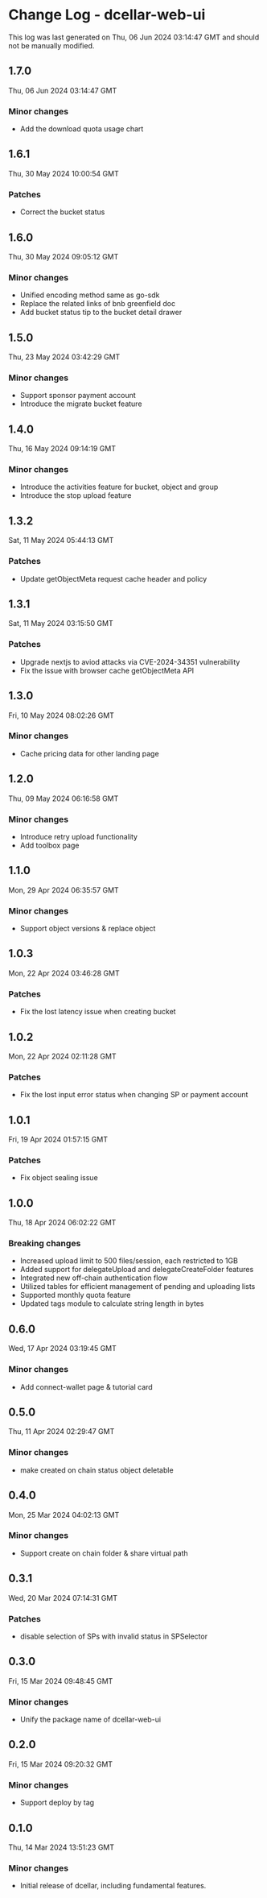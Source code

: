 # Change Log - dcellar-web-ui

This log was last generated on Thu, 06 Jun 2024 03:14:47 GMT and should not be manually modified.

## 1.7.0
Thu, 06 Jun 2024 03:14:47 GMT

### Minor changes

- Add the download quota usage chart

## 1.6.1
Thu, 30 May 2024 10:00:54 GMT

### Patches

- Correct the bucket status

## 1.6.0
Thu, 30 May 2024 09:05:12 GMT

### Minor changes

- Unified encoding method same as go-sdk
- Replace the related links of bnb greenfield doc
- Add bucket status tip to the bucket detail drawer

## 1.5.0
Thu, 23 May 2024 03:42:29 GMT

### Minor changes

- Support sponsor payment account
- Introduce the migrate bucket feature

## 1.4.0
Thu, 16 May 2024 09:14:19 GMT

### Minor changes

- Introduce the activities feature for bucket, object and group
- Introduce the stop upload feature

## 1.3.2
Sat, 11 May 2024 05:44:13 GMT

### Patches

- Update getObjectMeta request cache header and policy

## 1.3.1
Sat, 11 May 2024 03:15:50 GMT

### Patches

- Upgrade nextjs to aviod attacks via CVE-2024-34351 vulnerability
- Fix the issue with browser cache getObjectMeta API

## 1.3.0
Fri, 10 May 2024 08:02:26 GMT

### Minor changes

- Cache pricing data for other landing page

## 1.2.0
Thu, 09 May 2024 06:16:58 GMT

### Minor changes

- Introduce retry upload functionality
- Add toolbox page

## 1.1.0
Mon, 29 Apr 2024 06:35:57 GMT

### Minor changes

- Support object versions & replace object

## 1.0.3
Mon, 22 Apr 2024 03:46:28 GMT

### Patches

- Fix the lost latency issue when creating bucket

## 1.0.2
Mon, 22 Apr 2024 02:11:28 GMT

### Patches

- Fix the lost input error status when changing SP or payment account

## 1.0.1
Fri, 19 Apr 2024 01:57:15 GMT

### Patches

- Fix object sealing issue

## 1.0.0
Thu, 18 Apr 2024 06:02:22 GMT

### Breaking changes

- Increased upload limit to 500 files/session, each restricted to 1GB
- Added support for delegateUpload and delegateCreateFolder features
- Integrated new off-chain authentication flow
- Utilized tables for efficient management of pending and uploading lists
- Supported monthly quota feature
- Updated tags module to calculate string length in bytes

## 0.6.0
Wed, 17 Apr 2024 03:19:45 GMT

### Minor changes

- Add connect-wallet page & tutorial card

## 0.5.0
Thu, 11 Apr 2024 02:29:47 GMT

### Minor changes

- make created on chain status object deletable

## 0.4.0
Mon, 25 Mar 2024 04:02:13 GMT

### Minor changes

- Support create on chain folder & share virtual path

## 0.3.1
Wed, 20 Mar 2024 07:14:31 GMT

### Patches

- disable selection of SPs with invalid status in SPSelector

## 0.3.0
Fri, 15 Mar 2024 09:48:45 GMT

### Minor changes

- Unify the package name of dcellar-web-ui

## 0.2.0
Fri, 15 Mar 2024 09:20:32 GMT

### Minor changes

- Support deploy by tag

## 0.1.0
Thu, 14 Mar 2024 13:51:23 GMT

### Minor changes

- Initial release of dcellar, including fundamental features.

